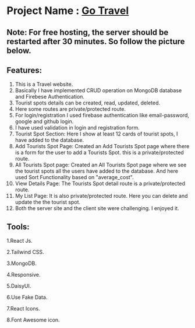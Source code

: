 # Project Name : [Go Travel](https://go-travel-12.web.app/)

## Note: For free hosting, the server should be restarted after 30 minutes. So follow the picture below.

## Features: 
1. This is a Travel website.
2. Basically I have implemented CRUD operation on MongoDB database and Firebese Authentication.
3. Tourist spots details can be created, read, updated, deleted.
4. Here some routes are private/protected route.
5. For login/registration I used firebase authentication like email-password, google and github login.
6. I have used validation in login and registration form.
7. Tourist Spot Section: Here I show at least 12 cards of tourist spots, I have added to the database.
8. Add Tourists Spot Page: Created an Add Tourists Spot page where there is a form for the user to add a Tourists Spot. this is a private/protected route.
9. All Tourists Spot page: Created an All Tourists Spot page where we see the tourist spots all the users have added to the database. And here used Sort Functionality based on "average_cost".
10. View Details Page: The Tourists Spot detail route is a private/protected route.
11. My List Page: It is also private/protected route. Here you can delete and update the the tourist spot.
12. Both the server site and the client site were challenging. I enjoyed it.



## Tools: 
1.React Js.

2.Tailwind CSS.

3.MongoDB.

4.Responsive.

5.DaisyUI.

6.Use Fake Data.

7.React Icons.

8.Font Awesome icon.
